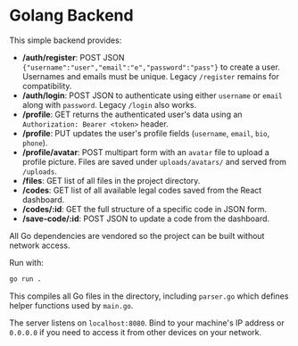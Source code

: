 # Golang Backend

This simple backend provides:

- **/auth/register**: POST JSON `{"username":"user","email":"e","password":"pass"}` to create a user.  Usernames and emails must be unique. Legacy `/register` remains for compatibility.
- **/auth/login**: POST JSON to authenticate using either `username` or `email` along with `password`. Legacy `/login` also works.
- **/profile**: GET returns the authenticated user's data using an `Authorization: Bearer <token>` header.
- **/profile**: PUT updates the user's profile fields (`username`, `email`, `bio`, `phone`).
- **/profile/avatar**: POST multipart form with an `avatar` file to upload a profile picture. Files are saved under `uploads/avatars/` and served from `/uploads`.
- **/files**: GET list of all files in the project directory.
- **/codes**: GET list of all available legal codes saved from the React dashboard.
- **/codes/:id**: GET the full structure of a specific code in JSON form.
- **/save-code/:id**: POST JSON to update a code from the dashboard.

All Go dependencies are vendored so the project can be built without network access.

Run with:

```bash
go run .
```

This compiles all Go files in the directory, including `parser.go` which
defines helper functions used by `main.go`.

The server listens on `localhost:8080`. Bind to your machine's IP address or
`0.0.0.0` if you need to access it from other devices on your network.
